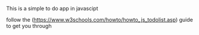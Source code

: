 This is a simple to do app in javascipt

follow the (https://www.w3schools.com/howto/howto_js_todolist.asp) guide to get you through

